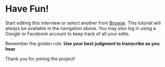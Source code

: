 # Have Fun!

Start editing this interview or select another from [Browse](/). This tutorial will always be available in the navigation above. You may also log in using a Google or Facebook account to keep track of all your edits.

Remember the golden rule: <strong class="highlight">Use your best judgment to transcribe as you hear</strong>.

Thank you for joining the project!
